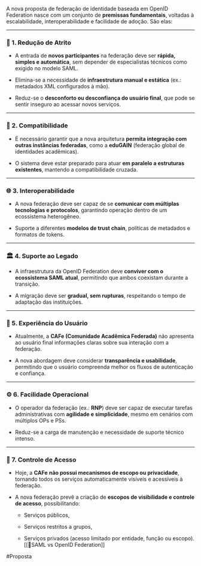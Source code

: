 
A nova proposta de federação de identidade baseada em OpenID Federation nasce com um conjunto de **premissas fundamentais**, voltadas à escalabilidade, interoperabilidade e facilidade de adoção. São elas:

---

### 🔽 1. Redução de Atrito

- A entrada de **novos participantes** na federação deve ser **rápida, simples e automática**, sem depender de especialistas técnicos como exigido no modelo SAML.
    
- Elimina-se a necessidade de **infraestrutura manual e estática** (ex.: metadados XML configurados à mão).
    
- Reduz-se o **desconforto ou desconfiança do usuário final**, que pode se sentir inseguro ao acessar novos serviços.
    

---

### 🔄 2. Compatibilidade

- É necessário garantir que a nova arquitetura **permita integração com outras instâncias federadas**, como a **eduGAIN** (federação global de identidades acadêmicas).
    
- O sistema deve estar preparado para atuar **em paralelo a estruturas existentes**, mantendo a compatibilidade cruzada.
    

---

### 🌐 3. Interoperabilidade

- A nova federação deve ser capaz de se **comunicar com múltiplas tecnologias e protocolos**, garantindo operação dentro de um ecossistema heterogêneo.
    
- Suporte a diferentes **modelos de trust chain**, políticas de metadados e formatos de tokens.
    

---

### 🏛️ 4. Suporte ao Legado

- A infraestrutura da OpenID Federation deve **conviver com o ecossistema SAML atual**, permitindo que ambos coexistam durante a transição.
    
- A migração deve ser **gradual, sem rupturas**, respeitando o tempo de adaptação das instituições.
    

---

### 👤 5. Experiência do Usuário

- Atualmente, a **CAFe (Comunidade Acadêmica Federada)** não apresenta ao usuário final informações claras sobre sua interação com a federação.
    
- A nova abordagem deve considerar **transparência e usabilidade**, permitindo que o usuário compreenda melhor os fluxos de autenticação e confiança.
    

---

### ⚙️ 6. Facilidade Operacional

- O operador da federação (ex.: **RNP**) deve ser capaz de executar tarefas administrativas com **agilidade e simplicidade**, mesmo em cenários com múltiplos OPs e PSs.
    
- Reduz-se a carga de manutenção e necessidade de suporte técnico intenso.
    

---

### 🔐 7. Controle de Acesso

- Hoje, a **CAFe** **não possui mecanismos de escopo ou privacidade**, tornando todos os serviços automaticamente visíveis e acessíveis à federação.
    
- A nova federação prevê a criação de **escopos de visibilidade e controle de acesso**, possibilitando:
    
    - Serviços públicos,
        
    - Serviços restritos a grupos,
        
    - Serviços privados (acesso limitado por entidade, função ou escopo).
[[🔄SAML vs OpenID Federation]]

#Proposta 